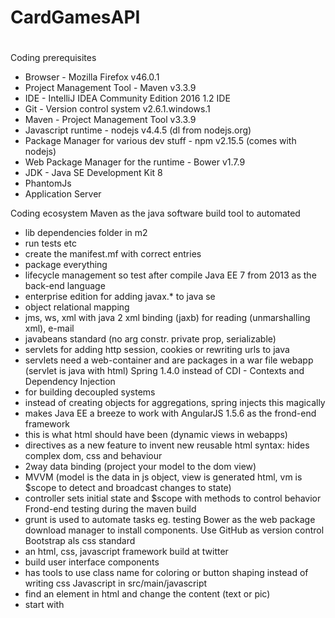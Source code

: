 # CardGamesAPI
#
Coding prerequisites
- Browser - Mozilla Firefox v46.0.1
- Project Management Tool - Maven v3.3.9
- IDE - IntelliJ IDEA Community Edition 2016 1.2 IDE
- Git - Version control system v2.6.1.windows.1
- Maven - Project Management Tool v3.3.9
- Javascript runtime - nodejs v4.4.5 (dl from nodejs.org)
- Package Manager for various dev stuff - npm v2.15.5 (comes with nodejs)
- Web Package Manager for the runtime - Bower v1.7.9
- JDK - Java SE Development Kit 8
- PhantomJs
- Application Server

Coding ecosystem
Maven as the java software build tool to automated
 - lib dependencies folder in m2
 - run tests etc
 - create the manifest.mf with correct entries
 - package everything
 - lifecycle management so test after compile
Java EE 7 from 2013 as the back-end language
 - enterprise edition for adding javax.* to java se
 - object relational mapping
 - jms, ws, xml with java 2 xml binding (jaxb) for reading (unmarshalling xml), e-mail
 - javabeans standard (no arg constr. private prop, serializable)
 - servlets for adding http session, cookies or rewriting urls to java
 - servlets need a web-container and are packages in a war file webapp (servlet is java with html)
Spring 1.4.0 instead of CDI - Contexts and Dependency Injection
 - for building decoupled systems
 - instead of creating objects for aggregations, spring injects this magically
 - makes Java EE a breeze to work with
AngularJS 1.5.6 as the frond-end framework
 - this is what html should have been (dynamic views in webapps)
 - directives as a new feature to invent new reusable html syntax: hides complex dom, css and behaviour
 - 2way data binding (project your model to the dom view)
 - MVVM (model is the data in js object, view is generated html, vm is $scope to detect and broadcast changes to state)
 - controller sets initial state and $scope with methods to control behavior
Frond-end testing during the maven build
- grunt is used to automate tasks eg. testing
Bower as the web package download manager to install components.
Use GitHub as version control
Bootstrap als css standard
 - an html, css, javascript framework build at twitter
 - build user interface components
 - has tools to use class name for coloring or button shaping instead of writing css
Javascript in src/main/javascript
 - find an element in html and change the content (text or pic)
 - start with <script>
Jasmine as javascript unit test tool integrated with maven